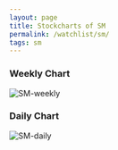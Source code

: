 ```yaml
---
layout: page
title: Stockcharts of SM
permalink: /watchlist/sm/
tags: sm
---
```


### Weekly Chart
![SM-weekly](http://www.marketwatch.com/kaavio.Webhost/charts/big.chart?nosettings=1&symb=SM&uf=0&type=4&size=3&sid=10332537&style=1013&freq=2&time=12&ma=6&maval=20,50,200&lf=4&lf2=0&lf3=0&height=510&width=720&mocktick=1)

### Daily Chart
![SM-daily](http://www.marketwatch.com/kaavio.Webhost/charts/big.chart?nosettings=1&symb=SM&uf=7168&type=4&size=3&sid=10332537&style=1013&freq=1&time=8&ma=6&maval=20,50,200&lf=4&lf2=0&lf3=0&height=510&width=720&mocktick=1)
